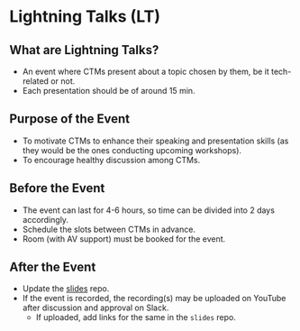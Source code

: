 # Lightning Talks (LT)

## What are Lightning Talks?
- An event where CTMs present about a topic chosen by them, be it tech-related or not.
- Each presentation should be of around 15 min.

## Purpose of the Event
- To motivate CTMs to enhance their speaking and presentation skills (as they would be the ones conducting upcoming workshops).
- To encourage healthy discussion among CTMs.

## Before the Event
- The event can last for 4-6 hours, so time can be divided into 2 days accordingly.
- Schedule the slots between CTMs in advance.
- Room (with AV support) must be booked for the event.

## After the Event
- Update the [slides](https://github.com/kossiitkgp/slides/tree/main/Lightning-Talks) repo.
- If the event is recorded, the recording(s) may be uploaded on YouTube after discussion and approval on Slack.
    - If uploaded, add links for the same in the `slides` repo.
